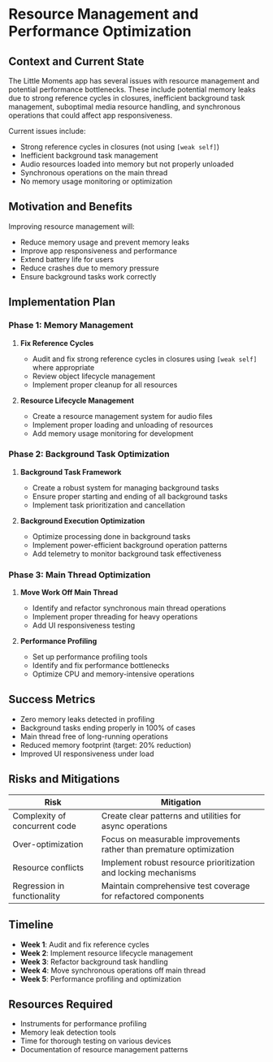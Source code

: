# Resource Management and Performance Optimization

## Context and Current State

The Little Moments app has several issues with resource management and potential performance bottlenecks. These include potential memory leaks due to strong reference cycles in closures, inefficient background task management, suboptimal media resource handling, and synchronous operations that could affect app responsiveness.

Current issues include:
- Strong reference cycles in closures (not using `[weak self]`)
- Inefficient background task management
- Audio resources loaded into memory but not properly unloaded
- Synchronous operations on the main thread
- No memory usage monitoring or optimization

## Motivation and Benefits

Improving resource management will:
- Reduce memory usage and prevent memory leaks
- Improve app responsiveness and performance
- Extend battery life for users
- Reduce crashes due to memory pressure
- Ensure background tasks work correctly

## Implementation Plan

### Phase 1: Memory Management

1. **Fix Reference Cycles**
   - Audit and fix strong reference cycles in closures using `[weak self]` where appropriate
   - Review object lifecycle management
   - Implement proper cleanup for all resources

2. **Resource Lifecycle Management**
   - Create a resource management system for audio files
   - Implement proper loading and unloading of resources
   - Add memory usage monitoring for development

### Phase 2: Background Task Optimization

1. **Background Task Framework**
   - Create a robust system for managing background tasks
   - Ensure proper starting and ending of all background tasks
   - Implement task prioritization and cancellation

2. **Background Execution Optimization**
   - Optimize processing done in background tasks
   - Implement power-efficient background operation patterns
   - Add telemetry to monitor background task effectiveness

### Phase 3: Main Thread Optimization

1. **Move Work Off Main Thread**
   - Identify and refactor synchronous main thread operations
   - Implement proper threading for heavy operations
   - Add UI responsiveness testing

2. **Performance Profiling**
   - Set up performance profiling tools
   - Identify and fix performance bottlenecks
   - Optimize CPU and memory-intensive operations

## Success Metrics

- Zero memory leaks detected in profiling
- Background tasks ending properly in 100% of cases
- Main thread free of long-running operations
- Reduced memory footprint (target: 20% reduction)
- Improved UI responsiveness under load

## Risks and Mitigations

| Risk | Mitigation |
|------|------------|
| Complexity of concurrent code | Create clear patterns and utilities for async operations |
| Over-optimization | Focus on measurable improvements rather than premature optimization |
| Resource conflicts | Implement robust resource prioritization and locking mechanisms |
| Regression in functionality | Maintain comprehensive test coverage for refactored components |

## Timeline

- **Week 1**: Audit and fix reference cycles
- **Week 2**: Implement resource lifecycle management
- **Week 3**: Refactor background task handling
- **Week 4**: Move synchronous operations off main thread
- **Week 5**: Performance profiling and optimization

## Resources Required

- Instruments for performance profiling
- Memory leak detection tools
- Time for thorough testing on various devices
- Documentation of resource management patterns 